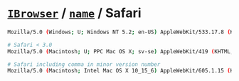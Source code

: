# [`IBrowser`](/api/main/get-browser.md) / [`name`](../name.md) / Safari

```sh
Mozilla/5.0 (Windows; U; Windows NT 5.2; en-US) AppleWebKit/533.17.8 (KHTML, like Gecko) Version/5.0.1 Safari/533.17.8

# Safari < 3.0
Mozilla/5.0 (Macintosh; U; PPC Mac OS X; sv-se) AppleWebKit/419 (KHTML, like Gecko) Safari/419.3

# Safari including comma in minor version number
Mozilla/5.0 (Macintosh; Intel Mac OS X 10_15_6) AppleWebKit/605.1.15 (KHTML, like Gecko) Version/15.6,2 Safari/605.1.15
```